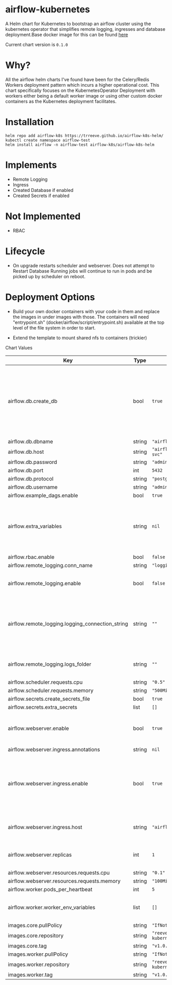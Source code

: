 airflow-kubernetes
==================
A Helm chart for Kubernetes to bootstrap an airflow cluster using the kubernetes
operator that simplifies remote logging, ingresses and database deployment.Base docker image for this 
can be found [here](https://hub.docker.com/repository/docker/reevedata/airflow-kubernetes)

Current chart version is `0.1.0`

Why?
===

All the airflow helm charts I've found have been for the Celery/Redis Workers deployment pattern
which incurs a higher operational cost. This chart specifically focuses on the KubernetesOperator Deployment
with workers either being a default worker image or using other custom docker containers as the 
Kubernetes deployment facilitates.   


Installation
===========

    helm repo add airflow-k8s https://trreeve.github.io/airflow-k8s-helm/
    kubectl create namespace airflow-test
    helm install airflow -n airflow-test airflow-k8s/airflow-k8s-helm


Implements
==========
- Remote Logging
- Ingress
- Created Database if enabled
- Created Secrets if enabled

Not Implemented
==============
- RBAC

Lifecycle
========= 
- On upgrade restarts scheduler and webserver. Does not attempt to Restart Database
Running jobs will continue to run in pods and be picked up by scheduler on reboot.  

Deployment Options
==================
- Build your own docker containers with your code in them and replace the images 
in under images with those. The containers will need "entrypoint.sh" (docker/airflow/script/entrypoint.sh) available 
at the top level of the file system in order to start. 

- Extend the template to mount shared nfs to containers (trickier)


Chart Values

| Key | Type | Default | Description |
|-----|------|---------|-------------|
| airflow.db.create_db | bool | `true` | whether to create a postgres database, if false then you will need to provide information for an external DB (Postgres Recommended) |
| airflow.db.dbname | string | `"airflow"` |  |
| airflow.db.host | string | `"airflow-default-db-svc"` |  |
| airflow.db.password | string | `"admin"` |  |
| airflow.db.port | int | `5432` |  |
| airflow.db.protocol | string | `"postgresql+psycopg2"` |  |
| airflow.db.username | string | `"admin"` |  |
| airflow.example_dags.enable | bool | `true` |  |
| airflow.extra_variables | string | `nil` | Additional variables that will be created in the environment of airflow and scheduler containers |
| airflow.rbac.enable | bool | `false` | Not Functioning |
| airflow.remote_logging.conn_name | string | `"logging"` |  |
| airflow.remote_logging.enable | bool | `false` | Create remote logging connection (recommended) |
| airflow.remote_logging.logging_connection_string | string | `""` | the raw string that to provide your logging connection, recommended to use a secret file for production. |
| airflow.remote_logging.logs_folder | string | `""` | target folder for your remote logging connection |
| airflow.scheduler.requests.cpu | string | `"0.5"` |  |
| airflow.scheduler.requests.memory | string | `"500Mi"` |  |
| airflow.secrets.create_secrets_file | bool | `true` |  |
| airflow.secrets.extra_secrets | list | `[]` |  |
| airflow.webserver.enable | bool | `true` | enable webserver component allowing you to access a ui |
| airflow.webserver.ingress.annotations | string | `nil` |  |
| airflow.webserver.ingress.enable | bool | `true` | create an ingress to allow you to access your webserver from outside the cluster. you will need to provide annotations. |
| airflow.webserver.ingress.host | string | `"airflow.example.com"` | the host to set up for your cluster (requires dns)  |
| airflow.webserver.replicas | int | `1` | Number of replica pods for serving UI requests.  |
| airflow.webserver.resources.requests.cpu | string | `"0.1"` |  |
| airflow.webserver.resources.requests.memory | string | `"100Mi"` |  |
| airflow.worker.pods_per_heartbeat | int | `5` |  |
| airflow.worker.worker_env_variables | list | `[]` | Extra variables to be made available on worker pods.|
| images.core.pullPolicy | string | `"IfNotPresent"` |  |
| images.core.repository | string | `"reevedata/airflow-kubernetes"` |  |
| images.core.tag | string | `"v1.0.1"` |  |
| images.worker.pullPolicy | string | `"IfNotPresent"` |  |
| images.worker.repository | string | `"reevedata/airflow-kubernetes"` |  |
| images.worker.tag | string | `"v1.0.1"` |  |
